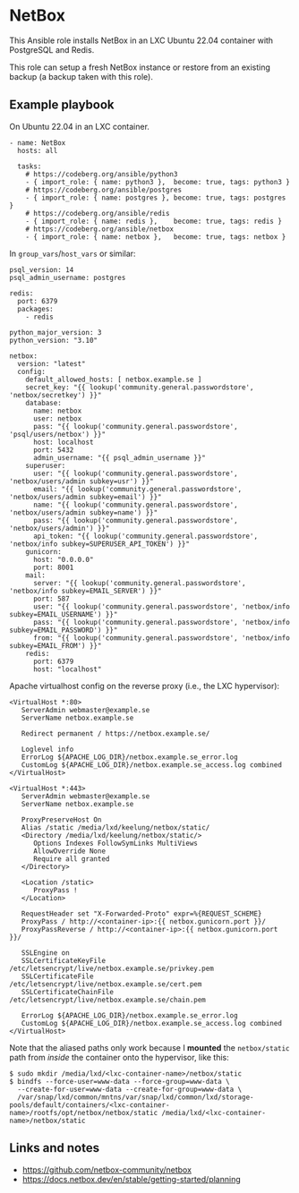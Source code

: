 # NetBox

This Ansible role installs NetBox in an LXC Ubuntu 22.04 container with
PostgreSQL and Redis.

This role can setup a fresh NetBox instance or restore from an existing backup
(a backup taken with this role).


## Example playbook

On Ubuntu 22.04 in an LXC container.

```
- name: NetBox
  hosts: all

  tasks:
    # https://codeberg.org/ansible/python3
    - { import_role: { name: python3 },  become: true, tags: python3 }
    # https://codeberg.org/ansible/postgres
    - { import_role: { name: postgres }, become: true, tags: postgres }
    # https://codeberg.org/ansible/redis
    - { import_role: { name: redis },    become: true, tags: redis }
    # https://codeberg.org/ansible/netbox
    - { import_role: { name: netbox },   become: true, tags: netbox }
```

In `group_vars`/`host_vars` or similar:
```
psql_version: 14
psql_admin_username: postgres

redis:
  port: 6379
  packages:
    - redis

python_major_version: 3
python_version: "3.10"

netbox:
  version: "latest"
  config:
    default_allowed_hosts: [ netbox.example.se ]
    secret_key: "{{ lookup('community.general.passwordstore', 'netbox/secretkey') }}"
    database:
      name: netbox
      user: netbox
      pass: "{{ lookup('community.general.passwordstore', 'psql/users/netbox') }}"
      host: localhost
      port: 5432
      admin_username: "{{ psql_admin_username }}"
    superuser:
      user: "{{ lookup('community.general.passwordstore', 'netbox/users/admin subkey=usr') }}"
      email: "{{ lookup('community.general.passwordstore', 'netbox/users/admin subkey=email') }}"
      name: "{{ lookup('community.general.passwordstore', 'netbox/users/admin subkey=name') }}"
      pass: "{{ lookup('community.general.passwordstore', 'netbox/users/admin') }}"
      api_token: "{{ lookup('community.general.passwordstore', 'netbox/info subkey=SUPERUSER_API_TOKEN') }}"
    gunicorn:
      host: "0.0.0.0"
      port: 8001
    mail:
      server: "{{ lookup('community.general.passwordstore', 'netbox/info subkey=EMAIL_SERVER') }}"
      port: 587
      user: "{{ lookup('community.general.passwordstore', 'netbox/info subkey=EMAIL_USERNAME') }}"
      pass: "{{ lookup('community.general.passwordstore', 'netbox/info subkey=EMAIL_PASSWORD') }}"
      from: "{{ lookup('community.general.passwordstore', 'netbox/info subkey=EMAIL_FROM') }}"
    redis:
      port: 6379
      host: "localhost"
```

Apache virtualhost config on the reverse proxy (i.e., the LXC hypervisor):
```
<VirtualHost *:80>
   ServerAdmin webmaster@example.se
   ServerName netbox.example.se

   Redirect permanent / https://netbox.example.se/

   Loglevel info
   ErrorLog ${APACHE_LOG_DIR}/netbox.example.se_error.log
   CustomLog ${APACHE_LOG_DIR}/netbox.example.se_access.log combined
</VirtualHost>

<VirtualHost *:443>
   ServerAdmin webmaster@example.se
   ServerName netbox.example.se

   ProxyPreserveHost On
   Alias /static /media/lxd/keelung/netbox/static/
   <Directory /media/lxd/keelung/netbox/static/>
      Options Indexes FollowSymLinks MultiViews
      AllowOverride None
      Require all granted
   </Directory>

   <Location /static>
      ProxyPass !
   </Location>

   RequestHeader set "X-Forwarded-Proto" expr=%{REQUEST_SCHEME}
   ProxyPass / http://<container-ip>:{{ netbox.gunicorn.port }}/
   ProxyPassReverse / http://<container-ip>:{{ netbox.gunicorn.port }}/

   SSLEngine on
   SSLCertificateKeyFile   /etc/letsencrypt/live/netbox.example.se/privkey.pem
   SSLCertificateFile      /etc/letsencrypt/live/netbox.example.se/cert.pem
   SSLCertificateChainFile /etc/letsencrypt/live/netbox.example.se/chain.pem

   ErrorLog ${APACHE_LOG_DIR}/netbox.example.se_error.log
   CustomLog ${APACHE_LOG_DIR}/netbox.example.se_access.log combined
</VirtualHost>
```

Note that the aliased paths only work because I **mounted** the `netbox/static`
path from *inside* the container onto the hypervisor, like this:
```
$ sudo mkdir /media/lxd/<lxc-container-name>/netbox/static
$ bindfs --force-user=www-data --force-group=www-data \
  --create-for-user=www-data --create-for-group=www-data \
  /var/snap/lxd/common/mntns/var/snap/lxd/common/lxd/storage-pools/default/containers/<lxc-container-name>/rootfs/opt/netbox/netbox/static /media/lxd/<lxc-container-name>/netbox/static
```


## Links and notes

+ https://github.com/netbox-community/netbox
+ https://docs.netbox.dev/en/stable/getting-started/planning
